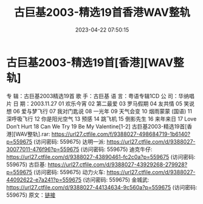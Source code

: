 ﻿---
title: 古巨基2003-精选19首香港WAV整轨
date: 2023-04-22 07:50:15
categories: WAV车载音乐、镜像
tags: 华语中文
---
# 古巨基2003-精选19首[香港][WAV整轨]

专 辑：古巨基2003精选19首
歌 手：古巨基
语 言：粤语专辑1CD
公 司：华纳唱片
日 期：2003.11.27
01 欢乐今宵
02 第二最爱
03 罗马假期
04 友共情
05 笑说想
06 爱与梦飞行
07 我对门匙说
08 一光年
09 天气会变
10 烟雨蒙蒙 (国语)
11 深呼吸飞行
12 你是阳光空气
13 预感
14 跳飞机
15 倒影先生
16 来年来日
17 Love Don’t Hurt
18 Can We Try
19 Be My
Valentine[1-2]
古巨基2003-精选19首[香港][WAV整轨].rar: https://url27.ctfile.com/f/9388027-498684719-1b6140?p=559675
(访问密码: 559675)
达明一派: https://url27.ctfile.com/d/9388027-30077011-476f96?p=559675
(访问密码: 559675)
迪克牛仔: https://url27.ctfile.com/d/9388027-43890461-fc2c0a?p=559675
(访问密码: 559675)
古巨基: https://url27.ctfile.com/d/9388027-43929268-279928?p=559675
(访问密码: 559675)
动力火车: https://url27.ctfile.com/d/9388027-44092622-e7a241?p=559675
(访问密码: 559675)
金城武: https://url27.ctfile.com/d/9388027-44134634-9c560a?p=559675
(访问密码: 559675)
原文：[链接](https://blog.sina.com.cn/s/blog_1647c7e76010311jx.html)